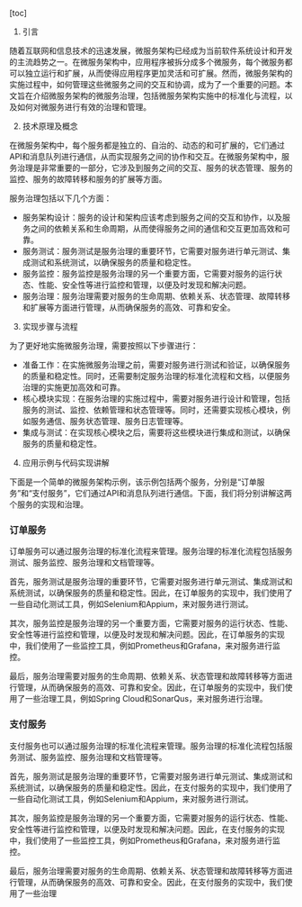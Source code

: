
[toc]                    
                
                
1. 引言

随着互联网和信息技术的迅速发展，微服务架构已经成为当前软件系统设计和开发的主流趋势之一。在微服务架构中，应用程序被拆分成多个微服务，每个微服务都可以独立运行和扩展，从而使得应用程序更加灵活和可扩展。然而，微服务架构的实施过程中，如何管理这些微服务之间的交互和协调，成为了一个重要的问题。本文旨在介绍微服务架构的微服务治理，包括微服务架构实施中的标准化与流程，以及如何对微服务进行有效的治理和管理。

2. 技术原理及概念

在微服务架构中，每个服务都是独立的、自治的、动态的和可扩展的，它们通过API和消息队列进行通信，从而实现服务之间的协作和交互。在微服务架构中，服务治理是非常重要的一部分，它涉及到服务之间的交互、服务的状态管理、服务的监控、服务的故障转移和服务的扩展等方面。

服务治理包括以下几个方面：

- 服务架构设计：服务的设计和架构应该考虑到服务之间的交互和协作，以及服务之间的依赖关系和生命周期，从而使得服务之间的通信和交互更加高效和可靠。
- 服务测试：服务测试是服务治理的重要环节，它需要对服务进行单元测试、集成测试和系统测试，以确保服务的质量和稳定性。
- 服务监控：服务监控是服务治理的另一个重要方面，它需要对服务的运行状态、性能、安全性等进行监控和管理，以便及时发现和解决问题。
- 服务治理：服务治理需要对服务的生命周期、依赖关系、状态管理、故障转移和扩展等方面进行管理，从而确保服务的高效、可靠和安全。

3. 实现步骤与流程

为了更好地实施微服务治理，需要按照以下步骤进行：

- 准备工作：在实施微服务治理之前，需要对服务进行测试和验证，以确保服务的质量和稳定性。同时，还需要制定服务治理的标准化流程和文档，以便服务治理的实施更加高效和可靠。
- 核心模块实现：在服务治理的实施过程中，需要对服务进行设计和管理，包括服务的测试、监控、依赖管理和状态管理等。同时，还需要实现核心模块，例如服务通信、服务状态管理、服务日志管理等。
- 集成与测试：在实现核心模块之后，需要将这些模块进行集成和测试，以确保服务的质量和稳定性。

4. 应用示例与代码实现讲解

下面是一个简单的微服务架构示例，该示例包括两个服务，分别是“订单服务”和“支付服务”，它们通过API和消息队列进行通信。下面，我们将分别讲解这两个服务的实现和治理。

### 订单服务

订单服务可以通过服务治理的标准化流程来管理。服务治理的标准化流程包括服务测试、服务监控、服务治理和文档管理等。

首先，服务测试是服务治理的重要环节，它需要对服务进行单元测试、集成测试和系统测试，以确保服务的质量和稳定性。因此，在订单服务的实现中，我们使用了一些自动化测试工具，例如Selenium和Appium，来对服务进行测试。

其次，服务监控是服务治理的另一个重要方面，它需要对服务的运行状态、性能、安全性等进行监控和管理，以便及时发现和解决问题。因此，在订单服务的实现中，我们使用了一些监控工具，例如Prometheus和Grafana，来对服务进行监控。

最后，服务治理需要对服务的生命周期、依赖关系、状态管理和故障转移等方面进行管理，从而确保服务的高效、可靠和安全。因此，在订单服务的实现中，我们使用了一些治理工具，例如Spring Cloud和SonarQus，来对服务进行治理。

### 支付服务

支付服务也可以通过服务治理的标准化流程来管理。服务治理的标准化流程包括服务测试、服务监控、服务治理和文档管理等。

首先，服务测试是服务治理的重要环节，它需要对服务进行单元测试、集成测试和系统测试，以确保服务的质量和稳定性。因此，在支付服务的实现中，我们使用了一些自动化测试工具，例如Selenium和Appium，来对服务进行测试。

其次，服务监控是服务治理的另一个重要方面，它需要对服务的运行状态、性能、安全性等进行监控和管理，以便及时发现和解决问题。因此，在支付服务的实现中，我们使用了一些监控工具，例如Prometheus和Grafana，来对服务进行监控。

最后，服务治理需要对服务的生命周期、依赖关系、状态管理和故障转移等方面进行管理，从而确保服务的高效、可靠和安全。因此，在支付服务的实现中，我们使用了一些治理

